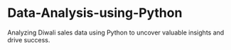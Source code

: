 # Data-Analysis-using-Python
Analyzing Diwali sales data using Python to uncover valuable insights and drive success.
